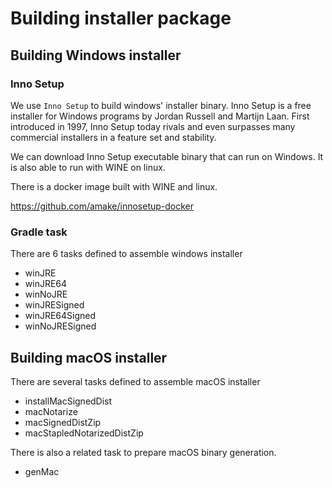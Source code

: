 # Building installer package

## Building Windows installer

### Inno Setup

We use `Inno Setup` to build windows' installer binary.
Inno Setup is a free installer for Windows programs by Jordan Russell
and Martijn Laan. First introduced in 1997, Inno Setup today rivals
and even surpasses many commercial installers in a feature set and stability.

We can download Inno Setup executable binary that can run on Windows.
It is also able to run with WINE on linux.

There is a docker image built with WINE and linux.

https://github.com/amake/innosetup-docker

### Gradle task

There are 6 tasks defined to assemble windows installer

- winJRE
- winJRE64
- winNoJRE
- winJRESigned
- winJRE64Signed
- winNoJRESigned

## Building macOS installer

There are several tasks defined to assemble macOS installer

- installMacSignedDist
- macNotarize
- macSignedDistZip
- macStapledNotarizedDistZip

There is also a related task to prepare macOS binary generation.

- genMac
